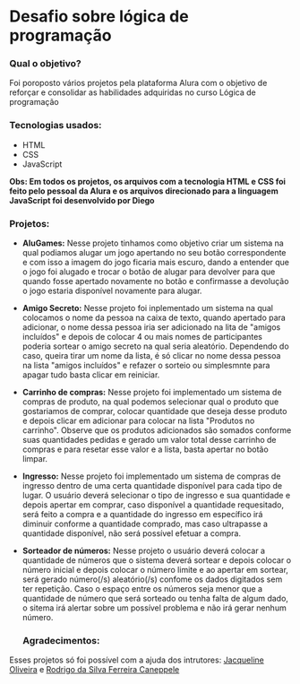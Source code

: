 <h1>Desafio sobre lógica de programação</h1>

<h3>Qual o objetivo?</h3>

<p>Foi poroposto vários projetos pela plataforma Alura com o objetivo de reforçar e consolidar as habilidades adquiridas no curso Lógica de programação</p>

<h3>Tecnologias usados:</h3>

- HTML
- CSS
- JavaScript

**Obs: Em todos os projetos, os arquivos com a tecnologia HTML e CSS foi feito pelo pessoal da Alura e os arquivos direcionado para a linguagem JavaScript foi desenvolvido por Diego**

<h3>Projetos:</h3>

- __AluGames:__ Nesse projeto tinhamos como objetivo criar um sistema na qual podiamos alugar um jogo apertando no seu botão correspondente e com isso a imagem do jogo ficaria mais escuro, dando a entender que o jogo foi alugado e trocar o botão de alugar para devolver para que quando fosse apertado novamente no botão e confirmasse a devolução o jogo estaria disponível novamente para alugar.

- **Amigo Secreto:** Nesse projeto foi inplementado um sistema na qual colocamos o nome da pessoa na caixa de texto, quando apertado para adicionar, o nome dessa pessoa iria ser adicionado na lita de "amigos incluídos" e depois de colocar 4 ou mais nomes de participantes poderia sortear o amigo secreto na qual seria aleatório. Dependendo do caso, queira tirar um nome da lista, é só clicar no nome dessa pessoa na lista "amigos incluídos" e refazer o sorteio ou simplesmnte para apagar tudo basta clicar em reiniciar.

- **Carrinho de compras:** Nesse projeto foi implementado um sistema de compras de produto, na qual podemos selecionar qual o produto que gostariamos de comprar, colocar quantidade que deseja desse produto e depois clicar em adicionar para colocar na lista "Produtos no carrinho". Observe que os produtos adicionados são somados conforme suas quantidades pedidas e gerado um valor total desse carrinho de compras e para resetar esse valor e a lista, basta apertar no botão limpar.

- **Ingresso:** Nesse projeto foi implementado um sistema de compras de ingresso dentro de uma certa quantidade disponível para cada tipo de lugar. O usuário deverá selecionar o tipo de ingresso e sua quantidade e depois apertar em comprar, caso disponível a quantidade requesitado, será feito a compra e a quantidade do ingresso em específico irá diminuir conforme a quantidade comprado, mas caso ultrapasse a quantidade disponível, não será possível efetuar a compra.

- **Sorteador de números:** Nesse projeto o usuário deverá colocar a quantidade de números que o sistema deverá sortear e depois colocar o número inicial e depois colocar o número limite e ao apertar em sortear, será gerado número(/s) aleatório(/s) confome os dados digitados sem ter repetição. Caso o espaço entre os números seja menor que a quantidade de número que será sorteado ou tenha falta de algum dado, o sitema irá alertar sobre um possível problema e não irá gerar nenhum número.

  <h3>Agradecimentos:</h3>

Esses projetos só foi possível com a ajuda dos intrutores: [Jacqueline Oliveira](https://www.linkedin.com/in/jacqueline-r-oliveira/) e [Rodrigo da Silva Ferreira Caneppele](https://www.linkedin.com/in/rcaneppele/)
